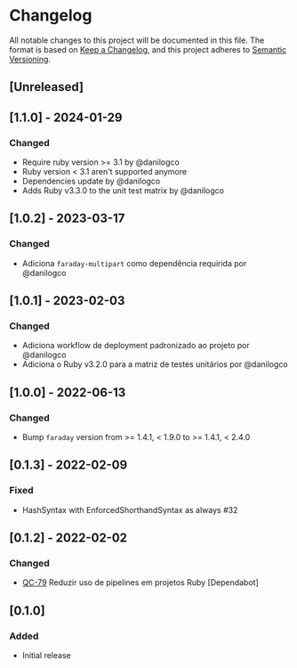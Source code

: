# Changelog

All notable changes to this project will be documented in this file.
The format is based on [Keep a Changelog](https://keepachangelog.com/en/1.0.0/), and this project adheres to [Semantic Versioning](https://semver.org/spec/v2.0.0.html).

## [Unreleased]

## [1.1.0] - 2024-01-29

### Changed

- Require ruby version >= 3.1 by @danilogco
- Ruby version < 3.1 aren't supported anymore
- Dependencies update by @danilogco
- Adds Ruby v3.3.0 to the unit test matrix by @danilogco

## [1.0.2] - 2023-03-17

### Changed

- Adiciona `faraday-multipart` como dependência requirida por @danilogco

## [1.0.1] - 2023-02-03

### Changed

- Adiciona workflow de deployment padronizado ao projeto por @danilogco
- Adiciona o Ruby v3.2.0 para a matriz de testes unitários por @danilogco

## [1.0.0] - 2022-06-13

### Changed

- Bump `faraday` version from >= 1.4.1, < 1.9.0 to >= 1.4.1, < 2.4.0

## [0.1.3] - 2022-02-09

### Fixed

- HashSyntax with EnforcedShorthandSyntax as always #32

## [0.1.2] - 2022-02-02

### Changed

- [QC-79](https://qflash.atlassian.net/jira/software/projects/QC/boards/31?selectedIssue=QC-79)
  Reduzir uso de pipelines em projetos Ruby [Dependabot]

## [0.1.0]

### Added

- Initial release
